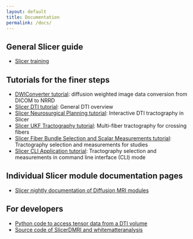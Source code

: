 ```yaml
---
layout: default
title: Documentation
permalink: /docs/
---
```


General Slicer guide
---------------------
* [Slicer training](http://www.slicer.org/slicerWiki/index.php/Documentation/Nightly/Training)

Tutorials for the finer steps
---------------------
* [DWIConverter tutorial](tutorials/DWIConverterTutorial.pdf): diffusion weighted image data conversion from DICOM to NRRD
* [Slicer DTI tutorial](https://www.slicer.org/slicerWiki/index.php/Documentation/4.5/Training#Slicer4_Diffusion_Tensor_Imaging_Tutorial): General DTI overview
* [Slicer Neurosurgical Planning tutorial](https://www.slicer.org/slicerWiki/index.php/Documentation/4.5/Training#Slicer4_Neurosurgical_Planning_Tutorial): Interactive DTI tractography in Slicer
* [Slicer UKF Tractography tutorial](https://www.slicer.org/slicerWiki/index.php/Documentation/4.5/Training#UKF): Multi-fiber tractography for crossing fibers
* [Slicer Fiber Bundle Selection and Scalar Measurements tutorial](https://www.slicer.org/slicerWiki/index.php/Documentation/4.5/Training#Fiber_Bundle_Selection_and_Scalar_Measurements): Tractography selection and measurements for studies
* [Slicer CLI Application tutorial](tutorials/CLITutorial.pdf): Tractography selection and measurements in command line interface (CLI) mode

Individual Slicer module documentation pages
---------------------
* [Slicer nightly documentation of Diffusion MRI modules](http://www.slicer.org/slicerWiki/index.php/Documentation/Nightly#Modules_by_category_Diffusion)

For developers
---------------------
* [Python code to access tensor data from a DTI volume](https://www.slicer.org/slicerWiki/index.php/Documentation/Nightly/ScriptRepository#Access_values_in_a_DTI_tensor_volume)
* [Source code of SlicerDMRI and whitematteranalysis](https://github.com/SlicerDMRI)
